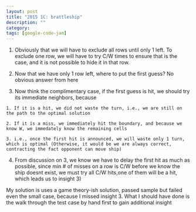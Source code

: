 ```yaml
---
layout: post
title: "2015 1C: brattleship"
description: ""
category: 
tags: [google-code-jam]
---
```

1. Obviously that we will have to exclude all rows until only 1 left. To exclude one row, we will have to try C/W times to ensure that is
the case, and it is not possible to hide it in that row.

2. Now that we have only 1 row left, where to put the first guess? No obvious answer from here

3. Now think the complimentary case, if the first guess is hit, we should try its immediate neighbors, because 

```
1. If it is a hit, we did not waste the turn, i.e., we are still on the path to the optimal solution

2. If it is a miss, we immediately hit the boundary, and because we know W, we immedately know the remaining cells

3. i.e., once the first hit is announced, we will waste only 1 turn, which is optimal (Otherwise, it would be we are always correct,
contracting the fact opponent can move ship)

```

4. From discussion on 3, we know we have to delay the first hit as much as possible, since min # of misses on a row is C/W before we know
the ship doesnt exist, we must try all C/W hits,one of them will be a hit, which leads us to insight 3)


My solution is uses a game theory-ish solution, passed sample but failed even the small case, because I missed insight 3. What I should have
done is the walk through the test case by hand first to gain additional insight
